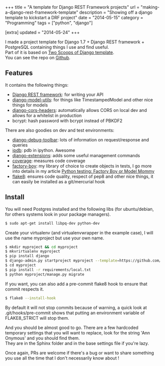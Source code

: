 +++
title = "A template for Django REST Framework projects"
url = "making-a-django-rest-framework-template"
description = "Showing off a django template to kickstart a DRF project"
date = "2014-05-15"
category = "Programming"
tags = ["python", "django"]

[extra]
updated = "2014-05-24"
+++


I made a project template for Django 1.7 + Django REST framework + PostgreSQL containing things I use and find useful.  
Part of it is based on [Two Scoops of Django template](https://github.com/twoscoops/django-twoscoops-project).  
You can see the repo on [Github](https://github.com/Keats/django-drf-template).  

## Features

It contains the following things: 

- [Django REST framework](http://www.django-rest-framework.org/): for writing your API
- [django-model-utils](https://django-model-utils.readthedocs.org/en/latest/): for things like TimestampedModel and other nice things for models
- [django-cors-headers](https://github.com/ottoyiu/django-cors-headers): automatically allows CORS on local dev and allows for a whitelist in production
- bcrypt: hash password with bcrypt instead of PBKDF2

There are also goodies on dev and test environments:

- [django-debug-toolbar](https://github.com/django-debug-toolbar/django-debug-toolbar): lots of information on request/response and queries
- [ipdb](https://pypi.python.org/pypi/ipdb): pdb in ipython. Awesome
- [django-extensions](https://github.com/django-extensions/django-extensions): adds some useful management commands
- [coverage](http://nedbatchelder.com/code/coverage/): measures code coverage
- [factory-boy](https://factoryboy.readthedocs.org/en/latest/): my library of choice to create objects in tests, I go more into details in my article [Python testing: Factory Boy or Model Mommy](http://vincent.is/using-factory-boy-or-model-mommy/)
- [flake8](https://flake8.readthedocs.org): ensures code quality, respect of pep8 and other nice things, it can easily be installed as a git/mercurial hook

## Install
You will need Postgres installed and the following libs (for ubuntu/debian, for others systems look in your package managers).

```bash
$ sudo apt-get install libpq-dev python-dev
```

Create your virtualenv (and virtualenvwrapper in the example case), I will use the name myproject but use your own name.

```bash
$ mkdir myproject && cd myproject
$ mkvrirtualenv myproject
$ pip install django
$ django-admin.py startproject myproject --template=https://github.com/Keats/django-drf-template/archive/master.zip
$ cd myproject
$ pip install -r requirements/local.txt
$ python myproject/manage.py migrate
```

If you want, you can also add a pre-commit flake8 hook to ensure that commit respects it.  

```bash
$ flake8 --install-hook
```

By default it will not stop commits because of warning, a quick look at .git/hooks/pre-commit shows that putting an environment variable of FLAKE8_STRICT will stop them.  

And you should be almost good to go. 
There are a few hardcoded temporary settings that you will want to replace, look for the string 'Ann Onymous' and you should find them.  
They are in the Sphinx folder and in the base settings file if you're lazy.  

Once again, PRs are welcome if there's a bug or want to share something you use all the time that I don't necessarily know about !
